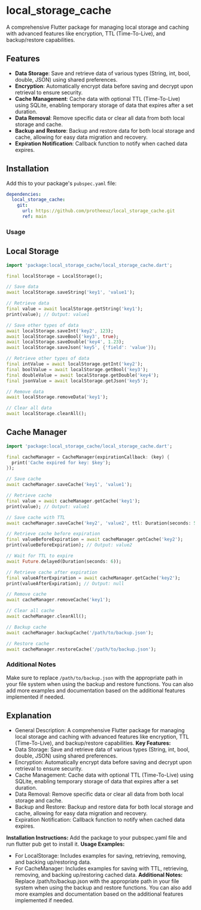 # local_storage_cache

A comprehensive Flutter package for managing local storage and caching with advanced features like encryption, TTL (Time-To-Live), and backup/restore capabilities.

## Features

- **Data Storage**: Save and retrieve data of various types (String, int, bool, double, JSON) using shared preferences.
- **Encryption**: Automatically encrypt data before saving and decrypt upon retrieval to ensure security.
- **Cache Management**: Cache data with optional TTL (Time-To-Live) using SQLite, enabling temporary storage of data that expires after a set duration.
- **Data Removal**: Remove specific data or clear all data from both local storage and cache.
- **Backup and Restore**: Backup and restore data for both local storage and cache, allowing for easy data migration and recovery.
- **Expiration Notification**: Callback function to notify when cached data expires.

## Installation

Add this to your package's `pubspec.yaml` file:

```yaml
dependencies:
  local_storage_cache:
    git:
      url: https://github.com/protheeuz/local_storage_cache.git
      ref: main
```

### Usage

## Local Storage
```dart
import 'package:local_storage_cache/local_storage_cache.dart';

final localStorage = LocalStorage();

// Save data
await localStorage.saveString('key1', 'value1');

// Retrieve data
final value = await localStorage.getString('key1');
print(value); // Output: value1

// Save other types of data
await localStorage.saveInt('key2', 123);
await localStorage.saveBool('key3', true);
await localStorage.saveDouble('key4', 1.23);
await localStorage.saveJson('key5', {'field': 'value'});

// Retrieve other types of data
final intValue = await localStorage.getInt('key2');
final boolValue = await localStorage.getBool('key3');
final doubleValue = await localStorage.getDouble('key4');
final jsonValue = await localStorage.getJson('key5');

// Remove data
await localStorage.removeData('key1');

// Clear all data
await localStorage.clearAll();
```
## Cache Manager
```dart
import 'package:local_storage_cache/local_storage_cache.dart';

final cacheManager = CacheManager(expirationCallback: (key) {
  print('Cache expired for key: $key');
});

// Save cache
await cacheManager.saveCache('key1', 'value1');

// Retrieve cache
final value = await cacheManager.getCache('key1');
print(value); // Output: value1

// Save cache with TTL
await cacheManager.saveCache('key2', 'value2', ttl: Duration(seconds: 5));

// Retrieve cache before expiration
final valueBeforeExpiration = await cacheManager.getCache('key2');
print(valueBeforeExpiration); // Output: value2

// Wait for TTL to expire
await Future.delayed(Duration(seconds: 6));

// Retrieve cache after expiration
final valueAfterExpiration = await cacheManager.getCache('key2');
print(valueAfterExpiration); // Output: null

// Remove cache
await cacheManager.removeCache('key1');

// Clear all cache
await cacheManager.clearAll();

// Backup cache
await cacheManager.backupCache('/path/to/backup.json');

// Restore cache
await cacheManager.restoreCache('/path/to/backup.json');
```

### Additional Notes
Make sure to replace `/path/to/backup.json` with the appropriate path in your file system when using the backup and restore functions. You can also add more examples and documentation based on the additional features implemented if needed.

## Explanation
- General Description: A comprehensive Flutter package for managing local storage and caching with advanced features like encryption, TTL (Time-To-Live), and backup/restore capabilities.
**Key Features:**
- Data Storage: Save and retrieve data of various types (String, int, bool, double, JSON) using shared preferences.
- Encryption: Automatically encrypt data before saving and decrypt upon retrieval to ensure security.
- Cache Management: Cache data with optional TTL (Time-To-Live) using SQLite, enabling temporary storage of data that expires after a set duration.
- Data Removal: Remove specific data or clear all data from both local storage and cache.
- Backup and Restore: Backup and restore data for both local storage and cache, allowing for easy data migration and recovery.
- Expiration Notification: Callback function to notify when cached data expires.

**Installation Instructions:** Add the package to your pubspec.yaml file and run flutter pub get to install it.
**Usage Examples:**
- For LocalStorage: Includes examples for saving, retrieving, removing, and backing up/restoring data.
- For CacheManager: Includes examples for saving with TTL, retrieving, removing, and backing up/restoring cached data.
**Additional Notes:** Replace /path/to/backup.json with the appropriate path in your file system when using the backup and restore functions. You can also add more examples and documentation based on the additional features implemented if needed.